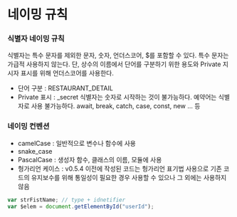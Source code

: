 # 네이밍 규칙

### 식별자 네이밍 규칙

식별자는 특수 문자를 제외한 문자, 숫자, 언더스코어, $를 포함할 수 있다.
특수 문자는 가급적 사용하지 않는다.
단, 상수의 이름에서 단어를 구분하기 위한 용도와 Private 지시자 표시를 위해 언더스코어를 사용한다.

- 단어 구분 : RESTAURANT_DETAIL
- Private 표시 : \_secret
  식별자는 숫자로 시작하는 것이 불가능하다.
  예약어는 식별자로 사용 불가능하다.
  await, break, catch, case, const, new ... 등

### 네이밍 컨벤션

- camelCase : 일반적으로 변수나 함수에 사용
- snake_case
- PascalCase : 생성자 함수, 클래스의 이름, 모듈에 사용
- 헝가리언 케이스 : v0.5.4 이전에 작성된 코드는 헝가리언 표기법 사용으로 기존 코드의 유지보수를 위해 통일성이 필요한 경우 사용할 수 있으나 그 외에는 사용하지 않음

```javascript
var strFistName; // type + idnetifier
var $elem = document.getElementById("userId");
```
